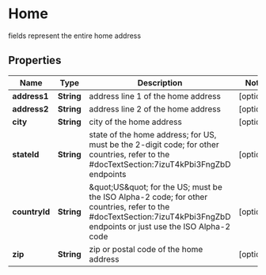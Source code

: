 

# Home

fields represent the entire home address

## Properties

| Name | Type | Description | Notes |
|------------ | ------------- | ------------- | -------------|
|**address1** | **String** | address line 1 of the home address |  [optional] |
|**address2** | **String** | address line 2 of the home address |  [optional] |
|**city** | **String** | city of the home address |  [optional] |
|**stateId** | **String** | state of the home address; for US, must be the 2-digit code; for other countries, refer to the #docTextSection:7izuT4kPbi3FngZbD endpoints |  [optional] |
|**countryId** | **String** | \&quot;US\&quot; for the US; must be the ISO Alpha-2 code; for other countries, refer to the #docTextSection:7izuT4kPbi3FngZbD endpoints or just use the ISO Alpha-2 code |  [optional] |
|**zip** | **String** | zip or postal code of the home address |  [optional] |



